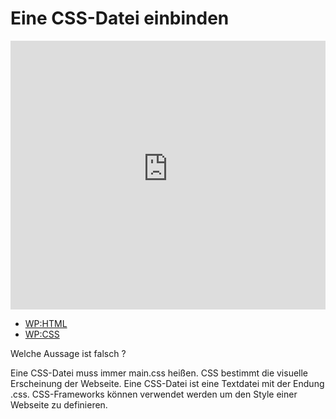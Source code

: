 # Eine CSS-Datei einbinden

<iframe width="100%" height="430" src="https://www.youtube-nocookie.com/embed/4wUssMxrjss?showinfo=0" frameborder="0" allowfullscreen></iframe>

<!--sec data-title="Links" data-id="links" data-show=true ces-->

* [WP:HTML](http://de.wikipedia.org/wiki/Hypertext_Markup_Language)
* [WP:CSS](http://de.wikipedia.org/wiki/Cascading_Style_Sheets)

<!--endsec-->

<!--sec data-title="Quiz" data-id="quiz" data-show=true data-collapse=true ces-->

<quiz name="">
    <question>
        <p>Welche Aussage ist falsch ?</p>
        <answer correct>Eine CSS-Datei muss immer main.css heißen.</answer>
        <answer>CSS bestimmt die visuelle Erscheinung der Webseite.</answer>
        <answer>Eine CSS-Datei ist eine Textdatei mit der Endung .css.</answer>
	<answer>CSS-Frameworks können verwendet werden um den Style einer Webseite zu definieren.</answer>
    </question>
</quiz>

<!--endsec-->
